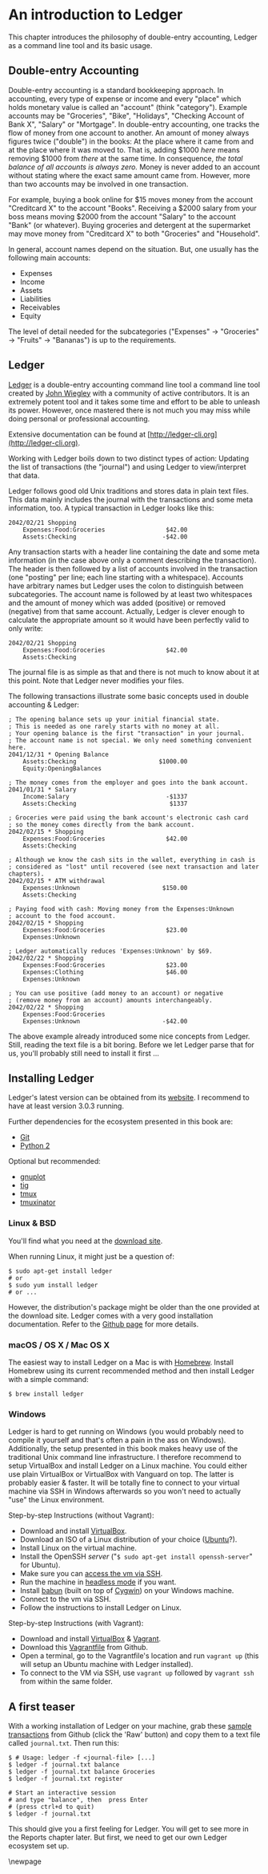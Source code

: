 
# An introduction to Ledger #

This chapter introduces the philosophy of double-entry accounting, Ledger as a command line tool  and its basic usage.


## Double-entry Accounting ##

Double-entry accounting is a standard bookkeeping approach.
In accounting, every type of expense or income and every "place" which holds monetary value is called an "account" (think "category").
Example accounts may be "Groceries", "Bike", "Holidays", "Checking Account of Bank X", "Salary" or "Mortgage".
In double-entry accounting, one tracks the flow of money from one account to another.
An amount of money always figures twice ("double") in the books: At the place where it came from and at the place where it was moved to.
That is, adding $1000 *here* means removing $1000 from *there* at the same time.
In consequence, *the total balance of all accounts is always zero.*
Money is never added to an account without stating where the exact same amount came from.
However, more than two accounts may be involved in one transaction.

For example, buying a book online for $15 moves money from the account "Creditcard X" to the account "Books".
Receiving a $2000 salary from your boss means moving $2000 from the account "Salary" to the account "Bank" (or whatever).
Buying groceries and detergent at the supermarket may move money from "Creditcard X" to both "Groceries" and "Household".

In general, account names depend on the situation.
But, one usually has the following main accounts:

* Expenses
* Income
* Assets
* Liabilities
* Receivables
* Equity

The level of detail needed for the subcategories ("Expenses" -> "Groceries" -> "Fruits" -> "Bananas") is up to the requirements.

## Ledger ##

[Ledger](http://ledger-cli.org) is a double-entry accounting command line tool a command line tool created by [John Wiegley](http://newartisans.com/) with a community of active contributors.
It is an extremely potent tool and it takes some time and effort to be able to unleash its power.
However, once mastered there is not much you may miss while doing personal or professional accounting.

Extensive documentation can be found at [http://ledger-cli.org](http://ledger-cli.org).

Working with Ledger boils down to two distinct types of action: Updating the list of transactions (the "journal") and using Ledger to view/interpret that data.

Ledger follows good old Unix traditions and stores data in plain text files.
This data mainly includes the journal with the transactions and some meta information, too.
A typical transaction in Ledger looks like this:

~~~{.scheme}
2042/02/21 Shopping
	Expenses:Food:Groceries                 $42.00
	Assets:Checking                        -$42.00
~~~

Any transaction starts with a header line containing the date and some meta information (in the case above only a comment describing the transaction).
The header is then followed by a list of accounts involved in the transaction (one "posting" per line; each line starting with a whitespace).
Accounts have arbitrary names but Ledger uses the colon to distinguish between subcategories.
The account name is followed by at least two whitespaces and the amount of money which was added (positive) or removed (negative) from that same account.
Actually, Ledger is clever enough to calculate the appropriate amount so it would have been perfectly valid to only write:

~~~{.scheme}
2042/02/21 Shopping
    Expenses:Food:Groceries                 $42.00
    Assets:Checking
~~~

The journal file is as simple as that and there is not much to know about it at this point. 
Note that Ledger never modifies your files.

The following transactions illustrate some basic concepts used in double accounting & Ledger:

```
; The opening balance sets up your initial financial state.
; This is needed as one rarely starts with no money at all.
; Your opening balance is the first "transaction" in your journal.
; The account name is not special. We only need something convenient here.
2041/12/31 * Opening Balance
    Assets:Checking                       $1000.00
    Equity:OpeningBalances

; The money comes from the employer and goes into the bank account.
2041/01/31 * Salary
    Income:Salary                           -$1337
    Assets:Checking                          $1337

; Groceries were paid using the bank account's electronic cash card
; so the money comes directly from the bank account.
2042/02/15 * Shopping
    Expenses:Food:Groceries                 $42.00
    Assets:Checking

; Although we know the cash sits in the wallet, everything in cash is
; considered as "lost" until recovered (see next transaction and later chapters).
2042/02/15 * ATM withdrawal
    Expenses:Unknown                       $150.00
    Assets:Checking

; Paying food with cash: Moving money from the Expenses:Unknown
; account to the food account.
2042/02/15 * Shopping
    Expenses:Food:Groceries                 $23.00
    Expenses:Unknown

; Ledger automatically reduces 'Expenses:Unknown' by $69.
2042/02/22 * Shopping
    Expenses:Food:Groceries                 $23.00
    Expenses:Clothing                       $46.00
    Expenses:Unknown

; You can use positive (add money to an account) or negative
; (remove money from an account) amounts interchangeably.
2042/02/22 * Shopping
    Expenses:Food:Groceries
    Expenses:Unknown                       -$42.00
```

The above example already introduced some nice concepts from Ledger.
Still, reading the text file is a bit boring.
Before we let Ledger parse that for us, you'll probably still need to install it first ...

## Installing Ledger ##

Ledger's latest version can be obtained from its [website](http://ledger-cli.org/download.html).
I recommend to have at least version 3.0.3 running.

Further dependencies for the ecosystem presented in this book are:

* [Git](http://git-scm.com/)
* [Python 2](https://www.python.org/)

Optional but recommended:

* [gnuplot](http://www.gnuplot.info/)
* [tig](https://github.com/jonas/tig)
* [tmux](http://tmux.sourceforge.net/)
* [tmuxinator](https://github.com/tmuxinator/tmuxinator)

### Linux & BSD ###

You'll find what you need at the [download site](http://ledger-cli.org/download.html).

When running Linux, it might just be a question of:

~~~{.bash}
$ sudo apt-get install ledger
# or
$ sudo yum install ledger
# or ...
~~~

However, the distribution's package might be older than the one provided at the download site.
Ledger comes with a very good installation documentation.
Refer to the [Github page](https://github.com/ledger/ledger) for more details.

### macOS / OS X / Mac OS X ###

The easiest way to install Ledger on a Mac is with [Homebrew](https://brew.sh/). Install Homebrew using its current recommended method and then install Ledger with a simple command:

```{.bash}
$ brew install ledger
```

### Windows ###

Ledger is hard to get running on Windows (you would probably need to compile it yourself and that's often a pain in the ass on Windows).
Additionally, the setup presented in this book makes heavy use of the traditional Unix command line infrastructure.
I therefore recommend to setup VirtualBox and install Ledger on a Linux machine.
You could either use plain VirtualBox or VirtualBox with Vanguard on top.
The latter is probably easier & faster.
It will be totally fine to connect to your virtual machine via SSH in Windows afterwards so you won't need to actually "use" the Linux environment.

Step-by-step Instructions (without Vagrant):

* Download and install [VirtualBox](https://www.virtualbox.org/).
* Download an ISO of a Linux distribution of your choice ([Ubuntu](http://www.ubuntu.com/desktop)?).
* Install Linux on the virtual machine.
* Install the OpenSSH *server* ("``$ sudo apt-get install openssh-server``" for Ubuntu).
* Make sure you can [access the vm via SSH](http://stackoverflow.com/a/10532299).
* Run the machine in [headless mode](https://www.virtualbox.org/manual/ch07.html#vboxheadless) if you want.
* Install [babun](https://github.com/babun/babun) (built on top of [Cygwin](https://www.cygwin.com/)) on your Windows machine.
* Connect to the vm via SSH.
* Follow the instructions to install Ledger on Linux.

Step-by-step Instructions (with Vagrant):

* Download and install [VirtualBox](https://www.virtualbox.org/) & [Vagrant](https://www.vagrantup.com/).
* Download this [Vagrantfile](https://github.com/rolfschr/GSWL-ecosystem/blob/master/contrib/Vagrantfile) from Github.
* Open a terminal, go to the Vagrantfile's location and run ``vagrant up`` (this will setup an Ubuntu machine with Ledger installed).
* To connect to the VM via SSH, use ``vagrant up`` followed by ``vagrant ssh`` from within the same folder.

## A first teaser ##

With a working installation of Ledger on your machine, grab these [sample transactions](https://gist.github.com/rolfschr/318f1f91f8f845864568) from Github (click the 'Raw' button) and copy them to a text file called ``journal.txt``.
Then run this:

~~~{.bash}
$ # Usage: ledger -f <journal-file> [...]
$ ledger -f journal.txt balance
$ ledger -f journal.txt balance Groceries
$ ledger -f journal.txt register

# Start an interactive session
# and type "balance", then  press Enter
# (press ctrl+d to quit)
$ ledger -f journal.txt
~~~

This should give you a first feeling for Ledger.
You will get to see more in the Reports chapter later.
But first, we need to get our own Ledger ecosystem set up.

\newpage
